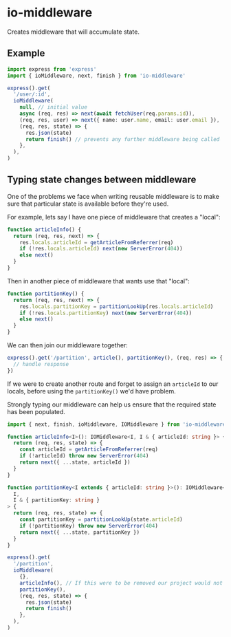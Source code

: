 # io-middleware

Creates middleware that will accumulate state.

## Example

```typescript
import express from 'express'
import { ioMiddleware, next, finish } from 'io-middleware'

express().get(
  '/user/:id',
  ioMiddleware(
    null, // initial value
    async (req, res) => next(await fetchUser(req.params.id)),
    (req, res, user) => next({ name: user.name, email: user.email }),
    (req, res, state) => {
      res.json(state)
      return finish() // prevents any further middleware being called
    },
  ),
)
```

## Typing state changes between middleware

One of the problems we face when writing reusable middleware is to make sure that particular state is available before they're used.

For example, lets say I have one piece of middleware that creates a "local":

```typescript
function articleInfo() {
  return (req, res, next) => {
    res.locals.articleId = getArticleFromReferrer(req)
    if (!res.locals.articleId) next(new ServerError(404))
    else next()
  }
}
```

Then in another piece of middleware that wants use that "local":

```typescript
function partitionKey() {
  return (req, res, next) => {
    res.locals.partitionKey = partitionLookUp(res.locals.articleId)
    if (!res.locals.partitionKey) next(new ServerError(404))
    else next()
  }
}
```

We can then join our middleware together:

```typescript
express().get('/partition', article(), partitionKey(), (req, res) => {
  // handle response
})
```

If we were to create another route and forget to assign an `articleId` to our locals, before using the `partitionKey()` we'd have problem.

Strongly typing our middleware can help us ensure that the required state has been populated.

```typescript
import { next, finish, ioMiddleware, IOMiddleware } from 'io-middleware'

function articleInfo<I>(): IOMiddleware<I, I & { articleId: string }> {
  return (req, res, state) => {
    const articleId = getArticleFromReferrer(req)
    if (!articleId) throw new ServerError(404)
    return next({ ...state, articleId })
  }
}

function partitionKey<I extends { articleId: string }>(): IOMiddleware<
  I,
  I & { partitionKey: string }
> {
  return (req, res, state) => {
    const partitionKey = partitionLookUp(state.articleId)
    if (!partitionKey) throw new ServerError(404)
    return next({ ...state, partitionKey })
  }
}

express().get(
  '/partition',
  ioMiddleware(
    {},
    articleInfo(), // If this were to be removed our project would not compile
    partitionKey(),
    (req, res, state) => {
      res.json(state)
      return finish()
    },
  ),
)
```
